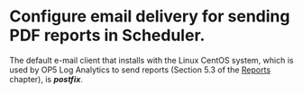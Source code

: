 Configure email delivery for sending PDF reports in Scheduler.
==============================================================

The default e-mail client that installs with the Linux CentOS system,
which is used by OP5 Log Analytics to send reports (Section 5.3 of the
[Reports](/05-00-00-Reports/05-03-00-PDF_Report.md) chapter), is ***postfix***.
